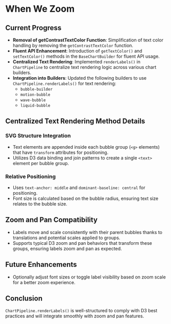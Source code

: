 # When We Zoom

## Current Progress

- **Removal of getContrastTextColor Function**: Simplification of text color handling by removing the `getContrastTextColor` function.
- **Fluent API Enhancement**: Introduction of `getTextColor()` and `setTextColor()` methods in the `BaseChartBuilder` for fluent API usage.
- **Centralized Text Rendering**: Implemented `renderLabels()` in `ChartPipeline` to centralize text rendering logic across various chart builders.
- **Integration into Builders**: Updated the following builders to use `ChartPipeline.renderLabels()` for text rendering:
  - `bubble-builder`
  - `motion-bubble`
  - `wave-bubble`
  - `liquid-bubble`

## Centralized Text Rendering Method Details

### SVG Structure Integration
- Text elements are appended inside each bubble group (`<g>` elements) that have `transform` attributes for positioning.
- Utilizes D3 data binding and join patterns to create a single `<text>` element per bubble group.

### Relative Positioning
- Uses `text-anchor: middle` and `dominant-baseline: central` for positioning.
- Font size is calculated based on the bubble radius, ensuring text size relates to the bubble size.

## Zoom and Pan Compatibility
- Labels move and scale consistently with their parent bubbles thanks to translations and potential scales applied to groups.
- Supports typical D3 zoom and pan behaviors that transform these groups, ensuring labels zoom and pan as expected.

## Future Enhancements
- Optionally adjust font sizes or toggle label visibility based on zoom scale for a better zoom experience.

## Conclusion
`ChartPipeline.renderLabels()` is well-structured to comply with D3 best practices and will integrate smoothly with zoom and pan features.
